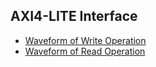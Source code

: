 ## AXI4-LITE Interface

- [Waveform of Write Operation](https://www.edaplayground.com/w/x/WVc)  
- [Waveform of Read Operation](https://www.edaplayground.com/w/x/8xg)

